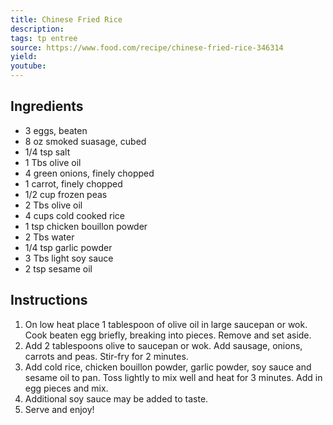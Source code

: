 ```yaml
---
title: Chinese Fried Rice
description: 
tags: tp entree
source: https://www.food.com/recipe/chinese-fried-rice-346314
yield: 
youtube:
---
```

## Ingredients
- 3 eggs, beaten
- 8 oz smoked suasage, cubed
- 1/4 tsp salt
- 1 Tbs olive oil
- 4 green onions, finely chopped
- 1 carrot, finely chopped
- 1/2 cup frozen peas
- 2 Tbs olive oil
- 4 cups cold cooked rice
- 1 tsp chicken bouillon powder
- 2 Tbs water
- 1/4 tsp garlic powder
- 3 Tbs light soy sauce
- 2 tsp sesame oil

## Instructions
1. On low heat place 1 tablespoon of olive oil in large saucepan or wok. Cook beaten egg briefly, breaking into pieces. Remove and set aside.
2. Add 2 tablespoons olive to saucepan or wok. Add sausage, onions, carrots and peas. Stir-fry for 2 minutes.
3. Add cold rice, chicken bouillon powder, garlic powder, soy sauce and sesame oil to pan. Toss lightly to mix well and heat for 3 minutes. Add in egg pieces and mix.
4. Additional soy sauce may be added to taste.
5. Serve and enjoy!

